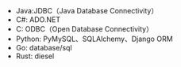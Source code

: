 - Java:JDBC（Java Database Connectivity）
- C#: ADO.NET
- C: ODBC（Open Database Connectivity）
- Python: PyMySQL、SQLAlchemy、Django ORM
- Go: database/sql
- Rust: diesel